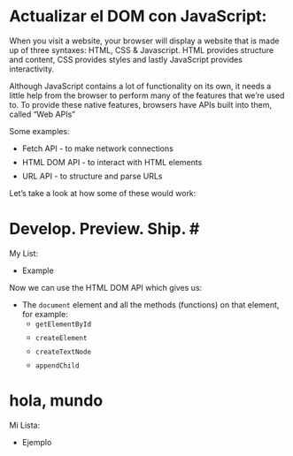 # Actualizar el DOM con JavaScript:

When you visit a website, your browser will display a website that is made up of three syntaxes: HTML, CSS & Javascript. HTML provides structure and content, CSS provides styles and lastly JavaScript provides interactivity.

Although JavaScript contains a lot of functionality on its own, it needs a little help from the browser to perform many of the features that we’re used to. To provide these native features, browsers have APIs built into them, called “Web APIs”

Some examples:
- Fetch API - to make network connections
- HTML DOM API - to interact with HTML elements
- URL API - to structure and parse URLs

Let’s take a look at how some of these would work:

<html>
    <head></head>
    <body>
        <div id="app">
            <h1>Develop. Preview. Ship. #</h1>
            <p>My List:</p>
            <ul id=”list”>
              <li>Example</li>
            </ul>
        </div>
        <script>// Javascript goes here</script>
    </body>
</html>

<!-- Render here -->

Now we can use the HTML DOM API which gives us:
- The `document` element and all the methods (functions) on that element, for example:
  - `getElementById`
  - `createElement`
  - `createTextNode`
  - `appendChild`

<html>
  <head></head>
  <body>
    <div class="envase">
      <h1>hola, mundo</h1>
      <p>Mi Lista:</p>
      <ul id="lista">
        <li>Ejemplo</li>
      </ul>
    </div>
    <style>
      html { font-family: sans-serif; }
      li { margin-bottom: 0.5rem; }

      .envase {
        margin: 100px auto;
        width: 500px;
      }
    </style>
    <script>
      const lista = document.getElementById("lista");
      var nuevoElemento = document.createElement("li");
      var texto = document.createTextNode("Nuevo elemento");
      nuevoElemento.appendChild(texto);
      lista.appendChild(nuevoElemento);
    </script>
  </body>
</html>

And the resulting change is: [render html]

Now, let’s utilize the fetch api in conjunction with what we just learned.

